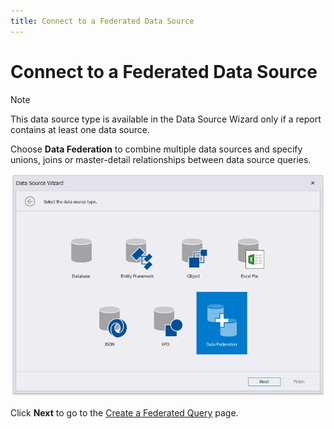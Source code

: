 ```yaml
---
title: Connect to a Federated Data Source
---
```

# Connect to a Federated Data Source

> [!Note]
> This data source type is available in the Data Source Wizard only if a report contains at least one data source.

Choose **Data Federation** to combine multiple data sources and specify unions, joins or master-detail relationships between data source queries.

![](../../../../../images/eurd-win-data-source-wizard-choose-data-federation.png)

Click **Next** to go to the [Create a Federated Query](connect-to-a-federated-data-source\create-a-federated-query.md) page.